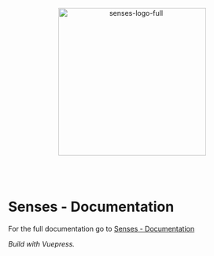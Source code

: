 <p align="center"><a href="https://senses-mirror.io" target="_blank"><img width="300" alt="senses-logo-full" src="https://user-images.githubusercontent.com/3399093/134037048-2add52f7-05f8-4c8d-a25c-fa590d97b01c.png"></a></p>
<br /><br />

# Senses - Documentation
For the full documentation go to [Senses - Documentation](https://senses-smartmirror.com/documentation)

<em>Build with Vuepress.</em>